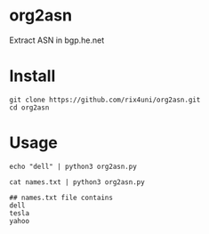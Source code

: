 # org2asn
Extract ASN in bgp.he.net

# Install
```
git clone https://github.com/rix4uni/org2asn.git
cd org2asn
```

# Usage
```
echo "dell" | python3 org2asn.py
```

```
cat names.txt | python3 org2asn.py

## names.txt file contains
dell
tesla
yahoo
```
